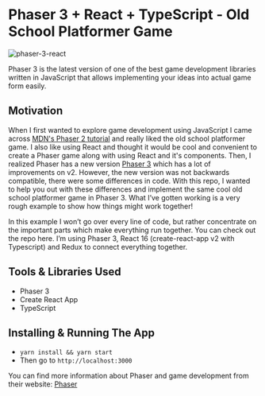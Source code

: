# Phaser 3 + React + TypeScript - Old School Platformer Game

![phaser-3-react](https://storage.googleapis.com/spaceocean/phaser-react.png)

Phaser 3 is the latest version of one of the best game development libraries written in JavaScript that allows implementing your ideas into actual game form easily.

## Motivation

When I first wanted to explore game development using JavaScript I came across [MDN's Phaser 2 tutorial](https://mozdevs.github.io/html5-games-workshop/en/guides/platformer/start-here/) and really liked the old school platformer game. I also like using React and thought it would be cool and convenient to create a Phaser game along with using React and it's components.
Then, I realized Phaser has a new version [Phaser 3](https://phaser.io/phaser3) which has a lot of improvements on v2. However, the new version was not backwards compatible, there were some differences in code.
With this repo, I wanted to help you out with these differences and implement the same cool old school platformer game in Phaser 3. What I’ve gotten working is a very rough example to show how things might work together!

In this example I won’t go over every line of code, but rather concentrate on the important parts which make everything run together. You can check out the repo here. I’m using Phaser 3, React 16 (create-react-app v2 with Typescript) and Redux to connect everything together.

## Tools & Libraries Used

- Phaser 3
- Create React App
- TypeScript

## Installing & Running The App

- `yarn install && yarn start`
- Then go to `http://localhost:3000`

You can find more information about Phaser and game development from their website: [Phaser](https://phaser.io)
